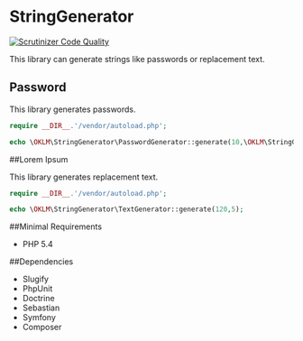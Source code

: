 # StringGenerator  

[![Scrutinizer Code Quality](https://scrutinizer-ci.com/g/Eyce/A3_Gr2_PSR/badges/quality-score.png?b=master)](https://scrutinizer-ci.com/g/Eyce/A3_Gr2_PSR/?branch=master)  

This library can generate strings like passwords or replacement text.

## Password  

This library generates passwords.

```php
require __DIR__.'/vendor/autoload.php';

echo \OKLM\StringGenerator\PasswordGenerator::generate(10,\OKLM\StringGenerator\PasswordGenerator::PASSWORD_MEDIUM);
```

##Lorem Ipsum  

This library generates replacement text.

```php
require __DIR__.'/vendor/autoload.php';

echo \OKLM\StringGenerator\TextGenerator::generate(120,5);
```

##Minimal Requirements

*   PHP 5.4

##Dependencies

*   Slugify
*   PhpUnit
*   Doctrine
*   Sebastian
*   Symfony
*   Composer
